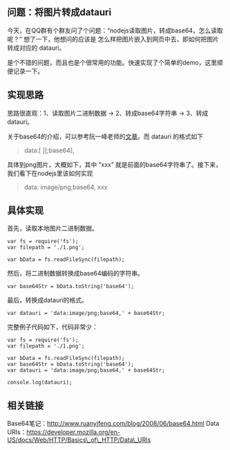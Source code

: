 ##  问题：将图片转成datauri ##

今天，在QQ群有个群友问了个问题：“nodejs读取图片，转成base64，怎么读取呢？” 想了一下，他想问的应该是 怎么样把图片嵌入到网页中去，即如何把图片转成对应的 datauri。

是个不错的问题，而且也是个很常用的功能。快速实现了个简单的demo，这里顺便记录一下。

##  实现思路 ##

思路很直观：1、读取图片二进制数据 -> 2、转成base64字符串 -> 3、转成datauri。

关于base64的介绍，可以参考阮一峰老师的[文章][Link 1]。而 datauri 的格式如下

> data:\[  \]\[;base64\],

具体到png图片，大概如下，其中 “xxx” 就是前面的base64字符串了。接下来，我们看下在nodejs里该如何实现

> data: image/png;base64, xxx

##  具体实现 ##

首先，读取本地图片二进制数据。

    var fs = require('fs');
    var filepath = './1.png';
    
    var bData = fs.readFileSync(filepath);

然后，将二进制数据转换成base64编码的字符串。

    var base64Str = bData.toString('base64');

最后，转换成datauri的格式。

    var datauri = 'data:image/png;base64,' + base64Str;

完整例子代码如下，代码非常少：

    var fs = require('fs');
    var filepath = './1.png';
    
    var bData = fs.readFileSync(filepath);
    var base64Str = bData.toString('base64');
    var datauri = 'data:image/png;base64,' + base64Str;
    
    console.log(datauri);

##  相关链接 ##

Base64笔记：http://www.ruanyifeng.com/blog/2008/06/base64.html Data URIs：https://developer.mozilla.org/en-US/docs/Web/HTTP/Basics\_of\_HTTP/Data\_URIs


[Link 1]: http://www.ruanyifeng.com/blog/2008/06/base64.html